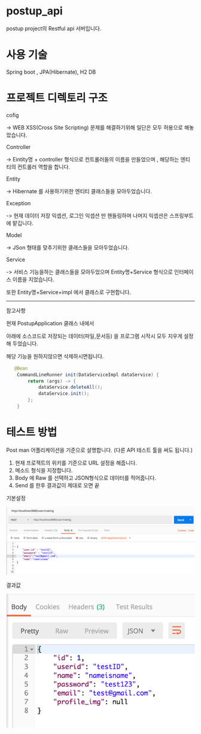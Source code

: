# postup_api
postup project의  Restful api 서버입니다.


# 사용 기술

Spring boot , JPA(Hibernate), H2 DB



# 프로젝트 디렉토리 구조

cofig

-> WEB XSS(Cross Site Scripting) 문제를 해결하기위해 일단은 모두 허용으로 해놓았습니다.

Controller

-> Eintity명 + controller 형식으로 컨트롤러들의 이름을 만들었으며 , 해당하는 엔티티의 컨트롤러 역할을 합니다.


Entity

-> Hibernate 를 사용하기위한 엔티티 클래스들을 모아두었습니다.

Exception

-> 현재 데이터 저장 익셉션, 로그인 익셉션 만 핸들링하며 나머지 익셉션은 스프링부트 에 맡깁니다.


Model

-> JSon 형태를 맞추기위한 클래스들을 모아두었습니다.


Service

-> 서비스 기능을하는 클래스들을 모아두었으며 Entity명+Service 형식으로 인터페이스 이름을 지었습니다. 

또한 Entity명+Service+impl 에서 클래스로 구현합니다.

----
참고사항

현재 PostupApplication 클래스 내에서 

아래에 소스코드로 저장되는 데이터(파일,문서등) 을 프로그램 시작시 모두 지우게 설정해 두었습니다. 

해당 기능을 원하지않으면 삭제하시면됩니다.


```java
   @Bean
    CommandLineRunner init(DataServiceImpl dataService) {
        return (args) -> {
            dataService.deleteAll();
            dataService.init();
        };
    }
```


# 테스트 방법

Post man 어플리케이션을 기준으로 설명합니다.
(다른 API 테스트 툴을 써도 됩니다.)

1.  현재 프로젝트의 위키를 기준으로 URL 설정을 해줍니다.
2.  메소드 형식을 지정합니다.
3.  Body 에 Raw 를 선택하고 JSON형식으로 데이터를 적어줍니다.
4.  Send 를 한후 결과값이 제대로 오면 끝


기본설정

<img src=https://github.com/kseymin/postup_api/blob/master/Readme_img/Postman_Send.png/>

결과값

<center><img src=https://github.com/kseymin/postup_api/blob/master/Readme_img/Postman_Result.png/></center>
